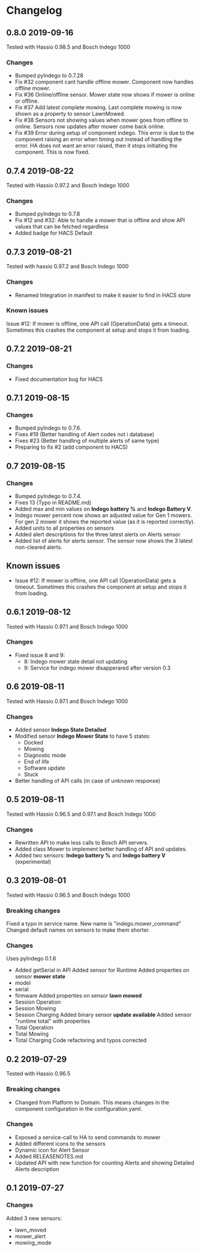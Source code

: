 # Changelog

## 0.8.0 2019-09-16
Tested with Hassio 0.98.5 and Bosch Indego 1000

### Changes
- Bumped pyIndego to 0.7.28
- Fix #32 component cant handle offline mower. Component now handles offline mower.
- Fix #36 Online/offline sensor. Mower state now shows if mower is online or offline.
- Fix #37 Add latest complete mowing. Last complete mowing is now shown as a property to sensor LawnMowed.
- Fix #38 Sensors not showing values when mower goes from offline to online. Sensors now updates after mower come back online.
- Fix #39 Error during setup of component indego. This error is due to the component raising an error when timing out instead of handling the error. HA does not want an error raised, then it stops initiating the component. This is now fixed.

## 0.7.4 2019-08-22
Tested with Hassio 0.97.2 and Bosch Indego 1000

### Changes
- Bumped pyIndego to 0.7.8
- Fix #12 and #32: Able to handle a mower that is offline and show API values that can be fetched regardless
- Added badge for HACS Default

## 0.7.3 2019-08-21
Tested with hassio 0.97.2 and Bosch Indego 1000

### Changes
- Renamed Integration in manifest to make it easier to find in HACS store

### Known issues
Issue #12: If mower is offline, one API call (OperationData) gets a timeout. Sometimes this crashes the component at setup and stops it from loading.

## 0.7.2 2019-08-21

### Changes
- Fixed documentation bug for HACS

## 0.7.1 2019-08-15

### Changes
- Bumped pyIndego to 0.7.6.
- Fixes #19 (Better handling of Alert codes not i database)
- Fixes #23 (Better handling of multiple alerts of same type)
- Preparing to fix #2 (add component to HACS)

## 0.7 2019-08-15

### Changes
- Bumped pyIndego to 0.7.4.
- Fixes 13 (Typo in README.md)
- Added max and min values on **Indego battery %** and **Indego Battery V**.
- Indego mower percent now shows an adjusted value for Gen 1 mowers. For gen 2 mower it shows the reported value (as it is reported correctly).
- Added units to all properties on sensors
- Added alert descriptions for the three latest alerts on Alerts sensor
- Added list of alerts for alerts sensor. The sensor now shows the 3 latest non-cleared alerts.

## Known issues
- Issue #12: If mower is offline, one API call (OperationData) gets a timeout. Sometimes this crashes the component at setup and stops it from loading.

## 0.6.1 2019-08-12
Tested with Hassio 0.97.1 and Bosch Indego 1000

### Changes
- Fixed issue 8 and 9:
    - 8: Indego mower state detail not updating
    - 9: Service for indego mower disapperared after version 0.3
    
## 0.6 2019-08-11
Tested with Hassio 0.97.1 and Bosch Indego 1000

### Changes
- Added sensor **Indego State Detailed**
- Modified sensor **Indego Mower State** to have 5 states:
    - Docked
    - Mowing
    - Diagnostic mode
    - End of life
    - Software update
    - Stuck
- Better handling of API calls (in case of unknown response)

## 0.5 2019-08-11
Tested with Hassio 0.96.5 and 0.97.1 and Bosch Indego 1000

### Changes
- Rewritten API to make less calls to Bosch API servers.
- Added class Mower to implement better handling of API and updates.
- Added two sensors: **Indego battery %** and **Indego battery V** (experimental)

## 0.3 2019-08-01
Tested with Hassio 0.96.5 and Bosch Indego 1000

### Breaking changes
Fixed a typo in service name. New name is "indego.mower_command"
Changed default names on sensors to make them shorter.

### Changes
Uses pyIndego 0.1.6
- Added getSerial in API
Added sensor for Runtime
Added properties on sensor **mower state**
- model
- serial
- firmware 
Added properties on sensor **lawn mowed**
- Session Operation
- Session Mowing
- Session Charging
Added binary sensor **update available**
Added sensor "runtime total" with properties
- Total Operation
- Total Mowing
- Total Charging 
Code refactoring and typos corrected

## 0.2 2019-07-29
Tested with Hassio 0.96.5

### Breaking changes
- Changed from Platform to Domain. This means changes in the component configuration in the configuration.yaml.

### Changes

- Exposed a service-call to HA to send commands to mower
- Added different icons to the sensors
- Dynamic icon for Alert Sensor
- Added RELEASENOTES.md
- Updated API with new function for counting Alerts and showing Detailed Alerts description

## 0.1 2019-07-27

### Changes
Added 3 new sensors:
- lawn_moved
- mower_alert
- mowing_mode
